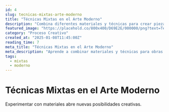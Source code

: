 ```yaml
---
id: 4
slug: tecnicas-mixtas-arte-moderno
title: "Técnicas Mixtas en el Arte Moderno"
description: "Combina diferentes materiales y técnicas para crear piezas únicas."
featured_image: "https://placehold.co/800x400/D69E2E/000000/png?text=Técnicas+Mixtas"
category: "Proceso Creativo"
created_at: "2025-01-08T11:45:00Z"
reading_time: 7
meta_title: "Técnicas Mixtas en el Arte Moderno"
meta_description: "Aprende a combinar materiales y técnicas para obras modernas."
tags:
  - mixtas
  - moderno
---
```


# Técnicas Mixtas en el Arte Moderno

Experimentar con materiales abre nuevas posibilidades creativas.

